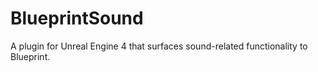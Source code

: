 # BlueprintSound
A plugin for Unreal Engine 4 that surfaces sound-related functionality to Blueprint.
